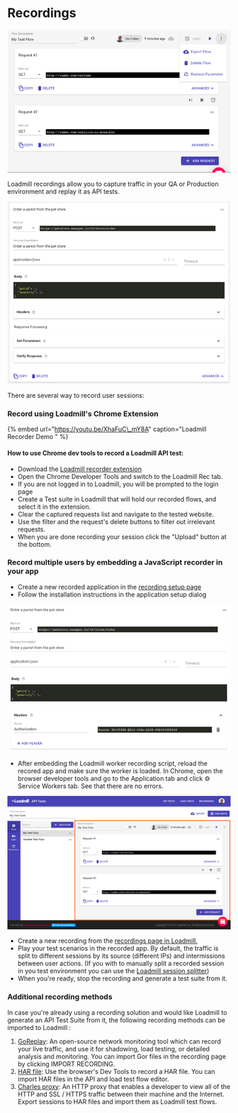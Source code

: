# Recordings

![](../.gitbook/assets/image%20%286%29.png)

Loadmill recordings allow you to capture traffic in your QA or Production environment and replay it as API tests.

![](../.gitbook/assets/image%20%2817%29.png)

There are several way to record user sessions:

### Record using Loadmill's Chrome Extension

{% embed url="https://youtu.be/XhaFuC\_mY8A" caption="Loadmill Recorder Demo " %}

#### How to use Chrome dev tools to record a Loadmill API test:

* Download the [Loadmill recorder extension](https://chrome.google.com/webstore/detail/loadmill-recorder/gdkmnfehipofdefhpegbgkkocinlaofd)
* Open the Chrome Developer Tools and switch to the Loadmill Rec tab.
* If you are not logged in to Loadmill, you will be prompted to the login page
* Create a Test suite in Loadmill that will hold our recorded flows, and select it in the extension. 
* Clear the captured requests list and navigate to the tested website.
* Use the filter and the request's delete buttons to filter out irrelevant requests. 
* When you are done recording your session click the "Upload" button at the bottom.

### Record multiple users by embedding a JavaScript recorder in your app

* Create a new recorded application in the [recording setup page](https://www.loadmill.com/app/recordings/setup)
* Follow the installation instructions in the application setup dialog

![](../.gitbook/assets/image%20%2825%29.png)

* After embedding the Loadmill worker recording script, reload the recored app and make sure the worker is loaded. In Chrome, open the browser developer tools and go to the Application tab and click ⚙️ Service Workers tab. See that there are no errors.

![](../.gitbook/assets/image%20%287%29.png)

* Create a new recording from the [recordings page in Loadmill.](https://www.loadmill.com/app/recordings/my-recordings) 
* Play your test scenarios in the recorded app. By default, the traffic is split to different sessions by its source \(different IPs\) and intermissions between user actions. \(If you with to manually split a recorded session in you test environment you can use the [Loadmill session splitter](https://chrome.google.com/webstore/detail/loadmill-session-splitter/beknfelcpakgnojjfcdpjddhnckekhni)\)
* When you're ready, stop the recording and generate a test suite from it. 

### Additional recording methods 

In case you're already using a recording solution and would like Loadmill to generate an API Test Suite from it, the following recording methods can be imported to Loadmill :

1. [GoReplay](https://goreplay.org/): An open-source network monitoring tool which can record your live traffic, and use it for shadowing, load testing, or detailed analysis and monitoring. You can import Gor files in the recording page by clicking IMPORT RECORDING.
2. [HAR file](https://en.wikipedia.org/wiki/HAR_%28file_format%29): Use the browser's Dev Tools to record a HAR file. You can import HAR files in the API and load test flow editor.
3. [Charles proxy](https://www.charlesproxy.com/): An HTTP proxy that enables a developer to view all of the HTTP and SSL / HTTPS traffic between their machine and the Internet. Export sessions to HAR files and import them as Loadmill test flows.

